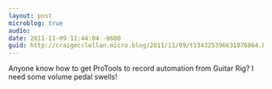 ```yaml
---
layout: post
microblog: true
audio: 
date: 2011-11-09 11:44:04 -0600
guid: http://craigmcclellan.micro.blog/2011/11/09/t134325396631076864.html
---
```

Anyone know how to get ProTools to record automation from Guitar Rig? I need some volume pedal swells!
